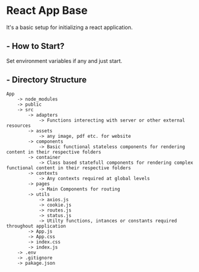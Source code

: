 # React App Base
It's a basic setup for initializing a react application.

## - How to Start?
Set environment variables if any and just start.

## - Directory Structure
    
    App
        -> node_modules
        -> public
        -> src
            -> adapters
                -> Functions interecting with server or other external resources
            -> assets
                -> any image, pdf etc. for website
            -> components
                -> Basic functional stateless components for rendering content in their respective folders
            -> container
                -> Class based statefull components for rendering complex functional content in their respective folders
            -> contexts
                -> Any contexts required at global levels
            -> pages
                -> Main Components for routing
            -> utils
                -> axios.js
                -> cookie.js
                -> routes.js
                -> status.js
                -> Utilty functions, intances or constants required throughout application
            -> App.js
            -> App.css
            -> index.css
            -> index.js
        -> .env
        -> .gitignore
        -> pakage.json